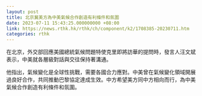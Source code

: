 ```yaml
---
layout: post
title: 北京冀美方為中美氣候合作創造有利條件和氛圍
date: 2023-07-11 15:43:25.000000000 +08:00
link: https://news.rthk.hk/rthk/ch/component/k2/1708385-20230711.htm
categories: rthk
---
```


在北京，外交部回應美國總統氣候問題特使克里即將訪華的提問時，發言人汪文斌表示，中美就各層級對話與交往保持著溝通。

他指出，氣候變化是全球性挑戰，需要各國合力應對。中美曾在氣候變化領域開展過良好合作，共同推動巴黎協定達成生效。中方希望美方同中方相向而行，為中美氣候合作創造有利條件和氛圍。

